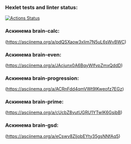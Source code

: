 ### Hexlet tests and linter status:
[![Actions Status](https://github.com/ilya-astakhov/python-project-49/actions/workflows/hexlet-check.yml/badge.svg)](https://github.com/ilya-astakhov/python-project-49/actions)

### Аскинема brain-calc:
(https://asciinema.org/a/pdQSXaow3xlim7N5uL6sWvBWC)


### Аскинема brain-even:
(https://asciinema.org/a/JAcjunx0A6BqyWlfvpZmxQddD)


### Аскинема brain-progression:
(https://asciinema.org/a/ACRnFdd4qmVWt9lKweofz7EGz)


### Аскинема brain-prime:
(https://asciinema.org/a/cUcbZ8vutUGRU1YTwlK6GsibB)


### Аскинема brain-gsd:
(https://asciinema.org/a/eCswv8ZIjobEYty35gsNNfAq5)

